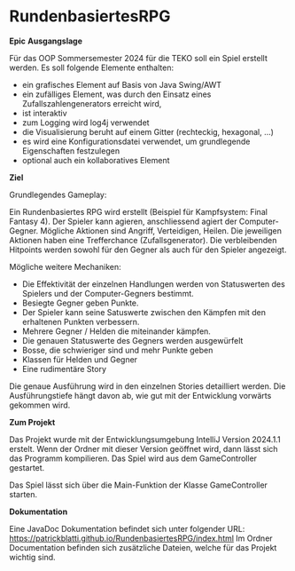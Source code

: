 # RundenbasiertesRPG
**Epic**
**Ausgangslage**

Für das OOP Sommersemester 2024 für die TEKO soll ein Spiel erstellt werden. Es soll folgende Elemente enthalten:
-	ein grafisches Element auf Basis von Java Swing/AWT
-	 ein zufälliges Element, was durch den Einsatz eines Zufallszahlengenerators erreicht wird,
-	 ist interaktiv 
-	zum Logging wird log4j verwendet
-	 die Visualisierung beruht auf einem Gitter (rechteckig, hexagonal, ...)
-	es wird eine Konfigurationsdatei verwendet, um grundlegende Eigenschaften festzulegen
-	 optional auch ein kollaboratives Element




**Ziel**

Grundlegendes Gameplay:

Ein Rundenbasiertes RPG wird erstellt (Beispiel für Kampfsystem: Final Fantasy 4). Der Spieler kann agieren, anschliessend agiert der Computer-Gegner. Mögliche Aktionen sind Angriff, Verteidigen, Heilen. Die jeweiligen Aktionen haben eine Trefferchance (Zufallsgenerator).
Die verbleibenden Hitpoints werden sowohl für den Gegner als auch für den Spieler angezeigt. 

Mögliche weitere Mechaniken:

-	Die Effektivität der einzelnen Handlungen werden von Statuswerten des Spielers und der Computer-Gegners bestimmt.
-	Besiegte Gegner geben Punkte.
-	Der Spieler kann seine Satuswerte zwischen den Kämpfen mit den erhaltenen Punkten verbessern.
-	Mehrere Gegner / Helden die miteinander kämpfen.
-	Die genauen Statuswerte des Gegners werden ausgewürfelt
-	Bosse, die schwieriger sind und mehr Punkte geben
-	Klassen für Helden und Gegner
-	Eine rudimentäre Story


Die genaue Ausführung wird in den einzelnen Stories detailliert werden. Die Ausführungstiefe hängt davon ab, wie gut mit der Entwicklung vorwärts gekommen wird.

**Zum Projekt**

Das Projekt wurde mit der Entwicklungsumgebung IntelliJ Version 2024.1.1 erstelt. Wenn der Ordner mit dieser Version geöffnet wird, dann lässt sich das Programm kompilieren.
Das Spiel wird aus dem GameController gestartet.

Das Spiel lässt sich über die Main-Funktion der Klasse GameController starten.


**Dokumentation**

Eine JavaDoc Dokumentation befindet sich unter folgender URL: https://patrickblatti.github.io/RundenbasiertesRPG/index.html
Im Ordner Documentation befinden sich zusätzliche Dateien, welche für das Projekt wichtig sind.
